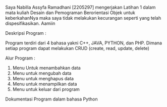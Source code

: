 Saya Nabilla Assyfa Ramadhani [2205297] mengerjakan Latihan 1 dalam mata kuliah Desain dan Pemograman Berorientasi Objek untuk keberkahanNya maka saya tidak melakukan kecurangan seperti yang telah dispesifikasikan. 
Aamiin


Deskripsi Program :

Program terdiri dari 4 bahasa yakni C++, JAVA, PYTHON, dan PHP. Dimana setiap program dapat melakukan CRUD (create, read, update, delete)

Alur Program :
1. Menu Untuk menambahkan data
2. Menu untuk mengubah data
3. Menu untuk menghapus data
4. Menu untuk menampilkan data
5. Menu untuk keluar dari program


Dokumentasi Program dalam bahasa Python



